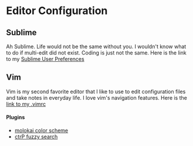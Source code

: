 # Editor Configuration

## Sublime
Ah Sublime. Life would not be the same without you. I wouldn't know
what to do if multi-edit did not exist. Coding is just not the same.
Here is the link to my 
[Sublime User Preferences](https://github.com/codenameyau/editor/blob/master/sublime/preferences)

## Vim
Vim is my second favorite editor that I like to use to edit configuration
files and take notes in everyday life. I love vim's navigation features.
Here is the [link to my .vimrc](https://github.com/codenameyau/editor/blob/master/vim/.vimrc)

#### Plugins
- [molokai color scheme](https://github.com/tomasr/molokai)
- [ctrP fuzzy search](https://github.com/kien/ctrlp.vim)
